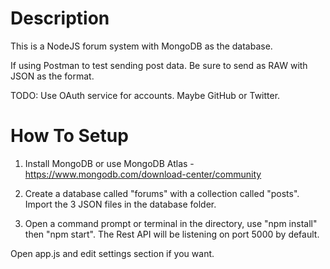 # Description
This is a NodeJS forum system with MongoDB as the database.

If using Postman to test sending post data. Be sure to send as RAW with JSON as the format.

TODO: Use OAuth service for accounts. Maybe GitHub or Twitter.

# How To Setup
1) Install MongoDB or use MongoDB Atlas - https://www.mongodb.com/download-center/community

2) Create a database called "forums" with a collection called "posts". Import the 3 JSON files in the database folder.

3) Open a command prompt or terminal in the directory, use "npm install" then "npm start". The Rest API will be listening on port 5000 by default.

Open app.js and edit settings section if you want.